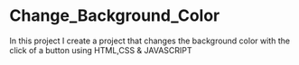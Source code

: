 # Change_Background_Color
In this project I create a project that changes the background color with the click of a button using HTML,CSS & JAVASCRIPT 
